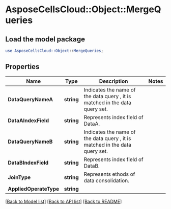 # AsposeCellsCloud::Object::MergeQueries 

## Load the model package
```perl
use AsposeCellsCloud::Object::MergeQueries;
```

## Properties
Name | Type | Description | Notes
------------ | ------------- | ------------- | -------------
**DataQueryNameA** | **string** | Indicates the name of the data query , it is matched in the data query set. |
**DataAIndexField** | **string** | Represents index field  of DataA. |
**DataQueryNameB** | **string** | Indicates the name of the data query , it is matched in the data query set. |
**DataBIndexField** | **string** | Represents index field  of DataB. |
**JoinType** | **string** | Represents ethods of data consolidation. |
**AppliedOperateType** | **string** |  |  

[[Back to Model list]](../README.md#documentation-for-models) [[Back to API list]](../README.md#documentation-for-api-endpoints) [[Back to README]](../README.md)

